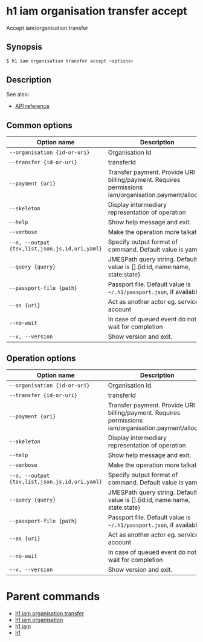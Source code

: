 
# h1 iam organisation transfer accept

Accept iam/organisation.transfer

## Synopsis

```bash
$ h1 iam organisation transfer accept <options>
```

## Description

See also:

* [API reference](https://api.hyperone.com/v2/docs#operation/iam_organisation_transfer_accept)

## Common options

| Option name                                        | Description                                                                                              |
| -------------------------------------------------- | -------------------------------------------------------------------------------------------------------- |
| ```--organisation {id-or-uri}```                   | Organisation Id                                                                                          |
| ```--transfer {id-or-uri}```                       | transferId                                                                                               |
| ```--payment {uri}```                              | Transfer payment. Provide URI of billing/payment. Requires permissions iam/organisation.payment/allocate |
| ```--skeleton```                                   | Display intermediary representation of operation                                                         |
| ```--help```                                       | Show help message and exit.                                                                              |
| ```--verbose```                                    | Make the operation more talkative.                                                                       |
| ```--o, --output {tsv,list,json,js,id,uri,yaml}``` | Specify output format of command. Default value is yaml                                                  |
| ```--query {query}```                              | JMESPath query string. Default value is [].\{id:id, name:name, state:state\}                             |
| ```--passport-file {path}```                       | Passport file. Default value is ```~/.h1/passport.json```, if available.                                 |
| ```--as {uri}```                                   | Act as another actor eg. service account                                                                 |
| ```--no-wait```                                    | In case of queued event do not wait for completion                                                       |
| ```--v, --version```                               | Show version and exit.                                                                                   |

## Operation options

| Option name                                        | Description                                                                                              |
| -------------------------------------------------- | -------------------------------------------------------------------------------------------------------- |
| ```--organisation {id-or-uri}```                   | Organisation Id                                                                                          |
| ```--transfer {id-or-uri}```                       | transferId                                                                                               |
| ```--payment {uri}```                              | Transfer payment. Provide URI of billing/payment. Requires permissions iam/organisation.payment/allocate |
| ```--skeleton```                                   | Display intermediary representation of operation                                                         |
| ```--help```                                       | Show help message and exit.                                                                              |
| ```--verbose```                                    | Make the operation more talkative.                                                                       |
| ```--o, --output {tsv,list,json,js,id,uri,yaml}``` | Specify output format of command. Default value is yaml                                                  |
| ```--query {query}```                              | JMESPath query string. Default value is [].\{id:id, name:name, state:state\}                             |
| ```--passport-file {path}```                       | Passport file. Default value is ```~/.h1/passport.json```, if available.                                 |
| ```--as {uri}```                                   | Act as another actor eg. service account                                                                 |
| ```--no-wait```                                    | In case of queued event do not wait for completion                                                       |
| ```--v, --version```                               | Show version and exit.                                                                                   |

# Parent commands

* [h1 iam organisation transfer](./../README.md)
* [h1 iam organisation](./../../README.md)
* [h1 iam](./../../../README.md)
* [h1](./../../../../README.md)
